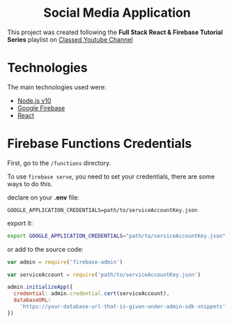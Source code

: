 <h1 align=center>Social Media Application</h1>

This project was created following the **Full Stack React & Firebase Tutorial Series** playlist on [Classed Youtube Channel][youtube]

# Technologies

The main technologies used were:

- [Node.js v10][node]
- [Google Firebase][firebase]
- [React][react]

# Firebase Functions Credentials

First, go to the `/functions` directory.

To use `firebase serve`, you need to set your credentials, there are some ways to do this.

declare on your **.env** file:

```env
GOOGLE_APPLICATION_CREDENTIALS=path/to/serviceAccountKey.json
```

export it:

```sh
export GOOGLE_APPLICATION_CREDENTIALS="path/to/serviceAccountKey.json"
```

or add to the source code:

```js
var admin = require('firebase-admin')

var serviceAccount = require('path/to/serviceAccountKey.json')

admin.initializeApp({
  credential: admin.credential.cert(serviceAccount),
  databaseURL:
    'https://your-database-url-that-is-given-under-admin-sdk-snippets'
})
```

[youtube]: https://www.youtube.com/watch?v=RkBfu-W7tt0&list=PLMhAeHCz8S38ryyeMiBPPUnFAiWnoPvWP
[firebase]: https://firebase.google.com/
[react]: https://reactjs.org/docs/getting-started.html
[node]: https://nodejs.org/dist/v10.21.0/docs/api/

